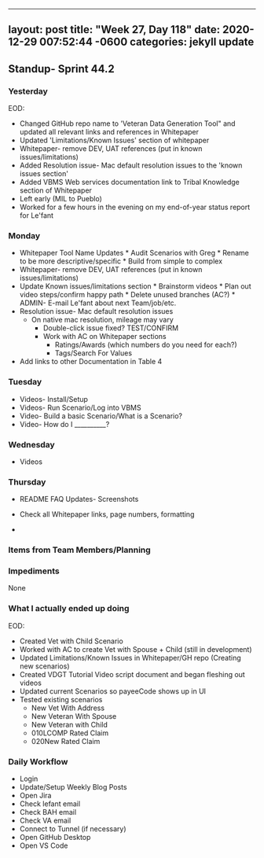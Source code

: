 
---
layout: post
title:  "Week 27, Day 118"
date:   2020-12-29 007:52:44 -0600
categories: jekyll update
---

## Standup- Sprint 44.2
  
### Yesterday
EOD:
* Changed GitHub repo name to 'Veteran Data Generation Tool" and updated all relevant links and references in Whitepaper
* Updated 'Limitations/Known Issues' section of whitepaper
* Whitepaper- remove DEV, UAT references (put in known issues/limitations)
* Added Resolution issue- Mac default resolution issues to the 'known issues section'
* Added VBMS Web services documentation link to Tribal Knowledge section of Whitepaper
* Left early (MIL to Pueblo)
* Worked for a few hours in the evening on my end-of-year status report for Le'fant

### Monday

* Whitepaper Tool Name Updates
      * Audit Scenarios with Greg
        * Rename to be more descriptive/specific
        * Build from simple to complex
* Whitepaper- remove DEV, UAT references (put in known issues/limitations)
* Update Known issues/limitations section
      * Brainstorm videos
      * Plan out video steps/confirm happy path
      * Delete unused branches (AC?)
      * ADMIN- E-mail Le'fant about next Team/job/etc.
* Resolution issue- Mac default resolution issues
  * On native mac resolution, mileage may vary
      * Double-click issue fixed? TEST/CONFIRM
      * Work with AC on Whitepaper sections
        * Ratings/Awards (which numbers do you need for each?)
        * Tags/Search For Values
* Add links to other Documentation in Table 4

### Tuesday
* Videos- Install/Setup
* Videos- Run Scenario/Log into VBMS
* Video- Build a basic Scenario/What is a Scenario?
* Video- How do I __________?

### Wednesday
* Videos

### Thursday
* README FAQ Updates- Screenshots  
* Check all Whitepaper links, page numbers, formatting

*  
### Items from Team Members/Planning
  
### Impediments
None
### What I actually ended up doing
EOD:
* Created Vet with Child Scenario
* Worked with AC to create Vet with Spouse + Child (still in development)
* Updated Limitations/Known Issues in Whitepaper/GH repo (Creating new scenarios)
* Created VDGT Tutorial Video script document and began fleshing out videos
* Updated current Scenarios so payeeCode shows up in UI
* Tested existing scenarios
  * New Vet With Address
  * New Veteran With Spouse
  * New Veteran with Child
  * 010LCOMP Rated Claim
  * 020New Rated Claim 

### Daily Workflow
* Login
* Update/Setup Weekly Blog Posts
* Open Jira
* Check lefant email
* Check BAH email
* Check VA email
* Connect to Tunnel (if necessary)
* Open GitHub Desktop
* Open VS Code

